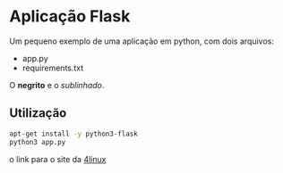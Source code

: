 # Aplicação Flask

Um pequeno exemplo de uma aplicação em python, com dois arquivos:

- app.py
- requirements.txt

O **negrito** e o *sublinhado*.

## Utilização

```bash
apt-get install -y python3-flask
python3 app.py
```

o link para o site da [4linux](https://4linux.com.br)
